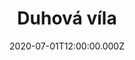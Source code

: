 ---
title: Duhová víla
status: Published
date: 2020-07-01T12:00:00.000Z
text: |-
  1.\
  Já jsem rumová víla, a kdo jsi ty?\
  Jsem, rumový nádeník,\
  to jsme se tady sešli,\
  a upadli jsme na chodník.\
  To jsme se vyváleli !!!

  2.\
  Já mám ochranný dohled, a co máš ty?\
  Já mám ústavní léčení,\
  to se nám tady žije,\
  v tomhle našem zřízení.\
  A pojďme na panáka !!!
---
